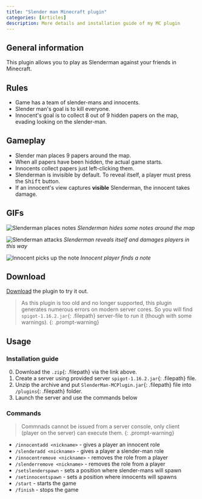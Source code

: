 ```yaml
---
title: "Slender man Minecraft plugin"
categories: [Articles]
description: More details and installation guide of my MC plugin 
---
```


## General information

This plugin allows you to play as Slenderman against your friends in Minecraft.

## Rules

- Game has a team of slender-mans and innocents.
- Slender man's goal is to kill everyone.
- Innocent's goal is to collect 8 out of 9 hidden papers on the map, evading looking on the slender-man.

## Gameplay

- Slender man places 9 papers around the map.
- When all papers have been hidden, the actual game starts.
- Innocents collect papers just left-clicking them.
- Slenderman is invisible by default. To reveal itself, a player must press the <kbd>Shift</kbd> button.
- If an innocent's view captures **visible** Slenderman, the innocent takes damage.

## GIFs
![Slenderman places notes](/assets/post_data/slender_man/place%20notes%20gif.gif)
*Slenderman hides some notes around the map*
<br>

![Slenderman attacks](/assets/post_data/slender_man/damaging.gif)
*Slenderman reveals itself and damages players in this way*
<br>

![Innocent picks up the note](/assets/post_data/slender_man/taking%20note.gif)
*Innocent player finds a note*

## Download

<!-- It is a download link, so it must have a correct path to the file according to the link in the browser. -->
[Download](../../assets/post_data/slender_man/SlenderMan-MCPlugin.zip "Download") the plugin to try it out.
> As this plugin is too old and no longer supported, this plugin generates numerous errors on modern server cores. So you will find `spigot-1.16.2.jar`{: .filepath} server-file to run it (though with some warnings).
{: .prompt-warning}

## Usage

### Installation guide

0. Download the `.zip`{: .filepath} via the link above.
1. Create a server using provided server `spigot-1.16.2.jar`{: .filepath} file.
2. Unzip the archive and put `SlenderMan-MCPlugin.jar`{: .filepath} file into `/plugins`{: .filepath} folder.
3. Launch the server and use the commands below

### Commands

> Commnads cannot be issued from a server console, only client (player on the server) can execute them.
{: .prompt-warning}

- `/innocentadd <nickname>` - gives a player an innocent role
- `/slenderadd <nickname>` - gives a player a slender-man role
- `/innocentremove <nickname>` - removes the role from a player
- `/slenderremove <nickname>` - removes the role from a player
- `/setslenderspawn` - sets a position where slender-mans will spawn
- `/setinnocentspawn` - sets a position where innocents will spawns
- `/start` - starts the game
- `/finish` - stops the game
